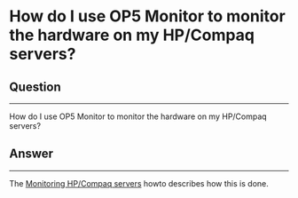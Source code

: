 # How do I use OP5 Monitor to monitor the hardware on my HP/Compaq servers?

## Question

* * * * *

How do I use OP5 Monitor to monitor the hardware on my HP/Compaq servers?

## Answer

* * * * *

The [Monitoring HP/Compaq servers](https://kb.op5.com/pages/viewpage.action?pageId=688606) howto describes how this is done.
